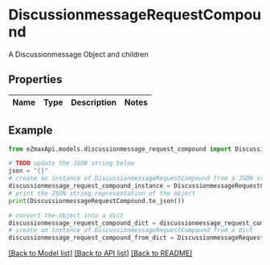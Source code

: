 # DiscussionmessageRequestCompound

A Discussionmessage Object and children

## Properties

Name | Type | Description | Notes
------------ | ------------- | ------------- | -------------

## Example

```python
from eZmaxApi.models.discussionmessage_request_compound import DiscussionmessageRequestCompound

# TODO update the JSON string below
json = "{}"
# create an instance of DiscussionmessageRequestCompound from a JSON string
discussionmessage_request_compound_instance = DiscussionmessageRequestCompound.from_json(json)
# print the JSON string representation of the object
print(DiscussionmessageRequestCompound.to_json())

# convert the object into a dict
discussionmessage_request_compound_dict = discussionmessage_request_compound_instance.to_dict()
# create an instance of DiscussionmessageRequestCompound from a dict
discussionmessage_request_compound_from_dict = DiscussionmessageRequestCompound.from_dict(discussionmessage_request_compound_dict)
```
[[Back to Model list]](../README.md#documentation-for-models) [[Back to API list]](../README.md#documentation-for-api-endpoints) [[Back to README]](../README.md)


